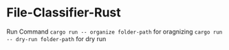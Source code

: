 # File-Classifier-Rust

Run Command
`cargo run -- organize folder-path` for oragnizing
`cargo run -- dry-run folder-path` for dry run
